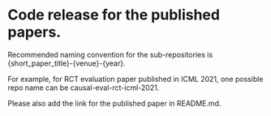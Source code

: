 # Code release for the published papers.

Recommended naming convention for the sub-repositories is {short_paper_title}-{venue}-{year}. 

For example, for RCT evaluation paper published in ICML 2021, one possible repo name can be causal-eval-rct-icml-2021.

Please also add the link for the published paper in README.md.


